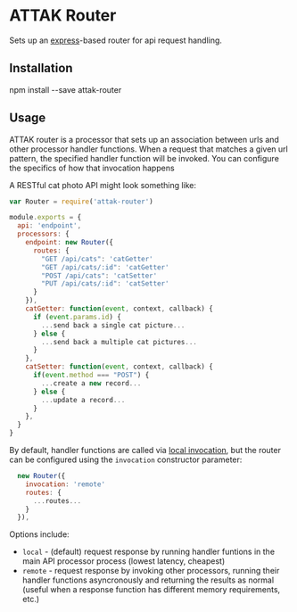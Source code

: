 # ATTAK Router

Sets up an [express](https://github.com/expressjs/express)-based router for api request handling.

## Installation

npm install --save attak-router

## Usage

ATTAK router is a processor that sets up an association between urls and other processor handler functions. When a request that matches a given url pattern, the specified handler function will be invoked. You can configure the specifics of how that invocation happens

A RESTful cat photo API might look something like:

```js
var Router = require('attak-router')

module.exports = {
  api: 'endpoint',
  processors: {
    endpoint: new Router({
      routes: {
        "GET /api/cats": 'catGetter'
        "GET /api/cats/:id": 'catGetter'
        "POST /api/cats": 'catSetter'
        "PUT /api/cats/:id": 'catSetter'
      }
    }),
    catGetter: function(event, context, callback) {
      if (event.params.id) {
        ...send back a single cat picture...
      } else {
        ...send back a multiple cat pictures...
      }
    },
    catSetter: function(event, context, callback) {
      if(event.method === "POST") {
        ...create a new record...
      } else {
        ...update a record...
      }
    },
  }
}
```

By default, handler functions are called via [local invocation](), but the router can be configured using the `invocation` constructor parameter:

```js
  new Router({
    invocation: 'remote'
    routes: {
      ...routes...
    }
  }),
```

Options include:

- `local` - (default) request response by running handler funtions in the main API processor process (lowest latency, cheapest)
- `remote` - request response by invoking other processors, running their handler functions asyncronously and returning the results as normal (useful when a response function has different memory requirements, etc.)